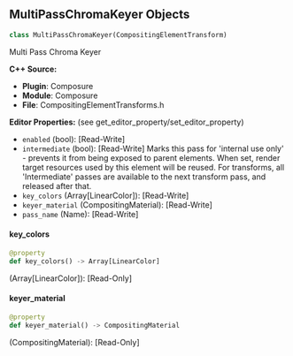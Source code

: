 ## MultiPassChromaKeyer Objects

```python
class MultiPassChromaKeyer(CompositingElementTransform)
```

Multi Pass Chroma Keyer

**C++ Source:**

- **Plugin**: Composure
- **Module**: Composure
- **File**: CompositingElementTransforms.h

**Editor Properties:** (see get_editor_property/set_editor_property)

- ``enabled`` (bool):  [Read-Write]
- ``intermediate`` (bool):  [Read-Write] Marks this pass for 'internal use only' - prevents it from being exposed to parent elements.
  When set, render target resources used by this element will be reused. For transforms, all 'Intermediate'
  passes are available to the next transform pass, and released after that.
- ``key_colors`` (Array[LinearColor]):  [Read-Write]
- ``keyer_material`` (CompositingMaterial):  [Read-Write]
- ``pass_name`` (Name):  [Read-Write]

<a id="unreal.MultiPassChromaKeyer.key_colors"></a>

#### key_colors

```python
@property
def key_colors() -> Array[LinearColor]
```

(Array[LinearColor]):  [Read-Only]

<a id="unreal.MultiPassChromaKeyer.keyer_material"></a>

#### keyer_material

```python
@property
def keyer_material() -> CompositingMaterial
```

(CompositingMaterial):  [Read-Only]

<a id="unreal.MultiPassDespill"></a>